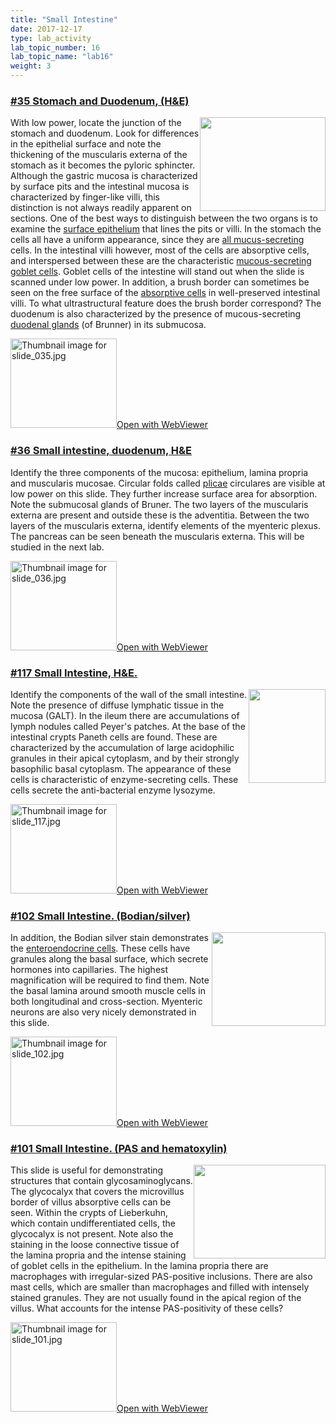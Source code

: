 ```yaml
---
title: "Small Intestine"
date: 2017-12-17
type: lab_activity
lab_topic_number: 16
lab_topic_name: "lab16"
weight: 3
---
```

<div class="entrybody">
						<h3><u>#35 Stomach and Duodenum, (H&amp;E)</u></h3>

<p><img src="/assets/images/35%20stomach%20and%20duodenum.jpg" style="width:201px; height:150px; float:right;">With low power, locate the junction of the stomach and duodenum.  Look for differences in the epithelial surface and note the thickening of the muscularis externa of the stomach as it becomes the pyloric sphincter.  Although the gastric mucosa is characterized by surface pits and the intestinal mucosa is characterized by finger-like villi, this distinction is not always readily apparent on sections.  One of the best ways to distinguish between the two organs is to examine the <u>surface epithelium</u> that lines the pits or villi.  In the stomach the cells all have a uniform appearance, since they are <u>all mucus-secreting</u> cells.  In the intestinal villi however, most of the cells are absorptive cells, and interspersed between these are the characteristic <u>mucous-secreting goblet cells</u>.  Goblet cells of the intestine will stand out when the slide is scanned under low power.   In addition, a brush border can sometimes be seen on the free surface of the <u>absorptive cells</u> in well-preserved intestinal villi.  To what ultrastructural feature does the brush border correspond? The duodenum is also characterized by the presence of mucous-secreting <u>duodenal glands</u> (of Brunner) in its submucosa.</p>

<div class="thumbnail"> <a href="http://virtualslides.cumc.columbia.edu/35.svs/view.apml?" target="_blank"><img alt="Thumbnail image for slide_035.jpg" src="/assets/images/slide_035-thumb-170x143-1473.jpg" width="170" height="143" class="mt-image-left"></a><a href="http://virtualslides.cumc.columbia.edu/35.svs/view.apml?" target="_blank">Open with WebViewer</a></div>

<h3><u>#36 Small intestine, duodenum, <span class="caps">H&amp;E</span></u></h3>

<p>Identify the three components of the mucosa:  epithelium, lamina propria and muscularis mucosae.  Circular folds called <u>plicae</u> circulares are visible at low power on this slide.  They further increase surface area for absorption.  Note the submucosal glands of Bruner.  The two layers of the muscularis externa are present and outside these is the adventitia.  Between the two layers of the muscularis externa, identify elements of the myenteric plexus.  The pancreas can be seen beneath the muscularis externa.  This will be studied in the next lab.</p>

<div class="thumbnail"> <a href="http://virtualslides.cumc.columbia.edu/36.svs/view.apml?" target="_blank"><img alt="Thumbnail image for slide_036.jpg" src="/assets/images/slide_036-thumb-170x143-1476.jpg" width="170" height="143" class="mt-image-left"></a><a href="http://virtualslides.cumc.columbia.edu/36.svs/view.apml?" target="_blank">Open with WebViewer</a></div>

<h3><u>#117 Small Intestine, <span class="caps">H&amp;E.</span></u></h3>

<p><img src="/assets/images/117%20small%20intestine%282%29.jpg" style="width:123px; height:150px; float:right;">Identify the components of the wall of the small intestine. Note the presence of diffuse lymphatic tissue in the mucosa (GALT).  In the ileum there are accumulations of lymph nodules called Peyer's patches. At the base of the intestinal crypts Paneth cells are found. These are characterized by the accumulation of large acidophilic granules in their apical cytoplasm, and by their strongly basophilic basal cytoplasm. The appearance of these cells is characteristic of enzyme-secreting cells. These cells secrete the anti-bacterial enzyme lysozyme.</p>

<div class="thumbnail"> <a href="http://virtualslides.cumc.columbia.edu/117.svs/view.apml?" target="_blank"><img alt="Thumbnail image for slide_117.jpg" src="/assets/images/slide_117-thumb-170x143-1665.jpg" width="170" height="143" class="mt-image-left"></a><a href="http://virtualslides.cumc.columbia.edu/117.svs/view.apml?" target="_blank">Open with WebViewer</a></div>

<h3><u>#102 Small Intestine. (Bodian/silver)</u></h3>

<p><img src="/assets/images/102%20small%20intestine%282%29.jpg" style="width:182px; height:150px; float:right;">In addition, the Bodian silver stain demonstrates the <u>enteroendocrine cells</u>. These cells have granules along the basal surface, which secrete hormones into capillaries. The highest magnification will be required to find them. Note the basal lamina around smooth muscle cells in both longitudinal and cross-section. Myenteric neurons are also very nicely demonstrated in this slide.</p>

<div class="thumbnail"> <a href="http://virtualslides.cumc.columbia.edu/102.svs/view.apml?" target="_blank"><img alt="Thumbnail image for slide_102.jpg" src="/assets/images/slide_102-thumb-170x143-1632.jpg" width="170" height="143" class="mt-image-left"></a><a href="http://virtualslides.cumc.columbia.edu/102.svs/view.apml?" target="_blank">Open with WebViewer</a></div>

<h3><u>#101 Small Intestine. (PAS and hematoxylin)</u></h3>

<p><img src="/assets/images/101%20small%20intestine.jpg" style="width:211px; height:150px; float:right;">This slide is useful for demonstrating structures that contain glycosaminoglycans. The glycocalyx that covers the microvillus border of villus absorptive cells can be seen. Within the crypts of Lieberkuhn, which contain undifferentiated cells, the glycocalyx is not present. Note also the staining in the loose connective tissue of the lamina propria and the intense staining of goblet cells in the epithelium. In the lamina propria there are macrophages with irregular-sized <span class="caps">PAS</span>-positive inclusions. There are also mast cells, which are smaller than macrophages and filled with intensely stained granules. They are not usually found in the apical region of the villus. What accounts for the intense <span class="caps">PAS</span>-positivity of these cells? </p>

<div class="thumbnail"> <a href="http://virtualslides.cumc.columbia.edu/101.svs/view.apml?" target="_blank"><img alt="Thumbnail image for slide_101.jpg" src="/assets/images/slide_101-thumb-170x143-1629.jpg" width="170" height="143" class="mt-image-left"></a><a href="http://virtualslides.cumc.columbia.edu/101.svs/view.apml?" target="_blank">Open with WebViewer</a></div>
						
						
</div>
